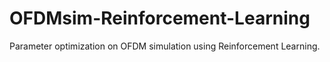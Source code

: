 # OFDMsim-Reinforcement-Learning
Parameter optimization on OFDM simulation using Reinforcement Learning.
